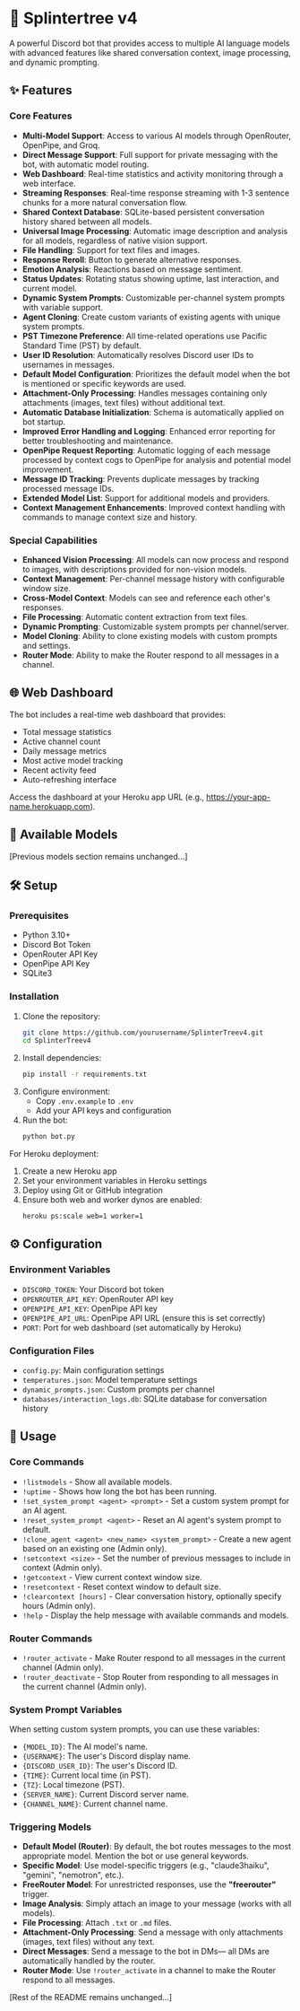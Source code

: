 # 🌳 Splintertree v4

A powerful Discord bot that provides access to multiple AI language models with advanced features like shared conversation context, image processing, and dynamic prompting.

## ✨ Features

### Core Features
- **Multi-Model Support**: Access to various AI models through OpenRouter, OpenPipe, and Groq.
- **Direct Message Support**: Full support for private messaging with the bot, with automatic model routing.
- **Web Dashboard**: Real-time statistics and activity monitoring through a web interface.
- **Streaming Responses**: Real-time response streaming with 1-3 sentence chunks for a more natural conversation flow.
- **Shared Context Database**: SQLite-based persistent conversation history shared between all models.
- **Universal Image Processing**: Automatic image description and analysis for all models, regardless of native vision support.
- **File Handling**: Support for text files and images.
- **Response Reroll**: Button to generate alternative responses.
- **Emotion Analysis**: Reactions based on message sentiment.
- **Status Updates**: Rotating status showing uptime, last interaction, and current model.
- **Dynamic System Prompts**: Customizable per-channel system prompts with variable support.
- **Agent Cloning**: Create custom variants of existing agents with unique system prompts.
- **PST Timezone Preference**: All time-related operations use Pacific Standard Time (PST) by default.
- **User ID Resolution**: Automatically resolves Discord user IDs to usernames in messages.
- **Default Model Configuration**: Prioritizes the default model when the bot is mentioned or specific keywords are used.
- **Attachment-Only Processing**: Handles messages containing only attachments (images, text files) without additional text.
- **Automatic Database Initialization**: Schema is automatically applied on bot startup.
- **Improved Error Handling and Logging**: Enhanced error reporting for better troubleshooting and maintenance.
- **OpenPipe Request Reporting**: Automatic logging of each message processed by context cogs to OpenPipe for analysis and potential model improvement.
- **Message ID Tracking**: Prevents duplicate messages by tracking processed message IDs.
- **Extended Model List**: Support for additional models and providers.
- **Context Management Enhancements**: Improved context handling with commands to manage context size and history.

### Special Capabilities
- **Enhanced Vision Processing**: All models can now process and respond to images, with descriptions provided for non-vision models.
- **Context Management**: Per-channel message history with configurable window size.
- **Cross-Model Context**: Models can see and reference each other's responses.
- **File Processing**: Automatic content extraction from text files.
- **Dynamic Prompting**: Customizable system prompts per channel/server.
- **Model Cloning**: Ability to clone existing models with custom prompts and settings.
- **Router Mode**: Ability to make the Router respond to all messages in a channel.

## 🌐 Web Dashboard

The bot includes a real-time web dashboard that provides:
- Total message statistics
- Active channel count
- Daily message metrics
- Most active model tracking
- Recent activity feed
- Auto-refreshing interface

Access the dashboard at your Heroku app URL (e.g., https://your-app-name.herokuapp.com).

## 🤖 Available Models

[Previous models section remains unchanged...]

## 🛠️ Setup

### Prerequisites
- Python 3.10+
- Discord Bot Token
- OpenRouter API Key
- OpenPipe API Key
- SQLite3

### Installation
1. Clone the repository:
   ```bash
   git clone https://github.com/yourusername/SplinterTreev4.git
   cd SplinterTreev4
   ```
2. Install dependencies:
   ```bash
   pip install -r requirements.txt
   ```
3. Configure environment:
   - Copy `.env.example` to `.env`
   - Add your API keys and configuration
4. Run the bot:
   ```bash
   python bot.py
   ```

For Heroku deployment:
1. Create a new Heroku app
2. Set your environment variables in Heroku settings
3. Deploy using Git or GitHub integration
4. Ensure both web and worker dynos are enabled:
   ```bash
   heroku ps:scale web=1 worker=1
   ```

## ⚙️ Configuration

### Environment Variables
- `DISCORD_TOKEN`: Your Discord bot token
- `OPENROUTER_API_KEY`: OpenRouter API key
- `OPENPIPE_API_KEY`: OpenPipe API key
- `OPENPIPE_API_URL`: OpenPipe API URL (ensure this is set correctly)
- `PORT`: Port for web dashboard (set automatically by Heroku)

### Configuration Files
- `config.py`: Main configuration settings
- `temperatures.json`: Model temperature settings
- `dynamic_prompts.json`: Custom prompts per channel
- `databases/interaction_logs.db`: SQLite database for conversation history

## 📝 Usage

### Core Commands
- `!listmodels` - Show all available models.
- `!uptime` - Shows how long the bot has been running.
- `!set_system_prompt <agent> <prompt>` - Set a custom system prompt for an AI agent.
- `!reset_system_prompt <agent>` - Reset an AI agent's system prompt to default.
- `!clone_agent <agent> <new_name> <system_prompt>` - Create a new agent based on an existing one (Admin only).
- `!setcontext <size>` - Set the number of previous messages to include in context (Admin only).
- `!getcontext` - View current context window size.
- `!resetcontext` - Reset context window to default size.
- `!clearcontext [hours]` - Clear conversation history, optionally specify hours (Admin only).
- `!help` - Display the help message with available commands and models.

### Router Commands
- `!router_activate` - Make Router respond to all messages in the current channel (Admin only).
- `!router_deactivate` - Stop Router from responding to all messages in the current channel (Admin only).

### System Prompt Variables
When setting custom system prompts, you can use these variables:
- `{MODEL_ID}`: The AI model's name.
- `{USERNAME}`: The user's Discord display name.
- `{DISCORD_USER_ID}`: The user's Discord ID.
- `{TIME}`: Current local time (in PST).
- `{TZ}`: Local timezone (PST).
- `{SERVER_NAME}`: Current Discord server name.
- `{CHANNEL_NAME}`: Current channel name.

### Triggering Models
- **Default Model (Router)**: By default, the bot routes messages to the most appropriate model. Mention the bot or use general keywords.
- **Specific Model**: Use model-specific triggers (e.g., "claude3haiku", "gemini", "nemotron", etc.).
- **FreeRouter Model**: For unrestricted responses, use the **"freerouter"** trigger.
- **Image Analysis**: Simply attach an image to your message (works with all models).
- **File Processing**: Attach `.txt` or `.md` files.
- **Attachment-Only Processing**: Send a message with only attachments (images, text files) without any text.
- **Direct Messages**: Send a message to the bot in DMs— all DMs are automatically handled by the router.
- **Router Mode**: Use `!router_activate` in a channel to make the Router respond to all messages.

[Rest of the README remains unchanged...]
